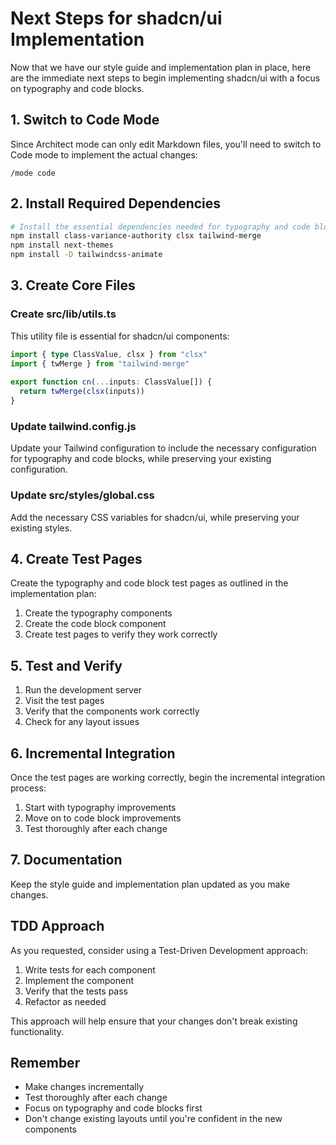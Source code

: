 # Next Steps for shadcn/ui Implementation

Now that we have our style guide and implementation plan in place, here are the immediate next steps to begin implementing shadcn/ui with a focus on typography and code blocks.

## 1. Switch to Code Mode

Since Architect mode can only edit Markdown files, you'll need to switch to Code mode to implement the actual changes:

```
/mode code
```

## 2. Install Required Dependencies

```bash
# Install the essential dependencies needed for typography and code blocks
npm install class-variance-authority clsx tailwind-merge
npm install next-themes
npm install -D tailwindcss-animate
```

## 3. Create Core Files

### Create src/lib/utils.ts

This utility file is essential for shadcn/ui components:

```typescript
import { type ClassValue, clsx } from "clsx"
import { twMerge } from "tailwind-merge"
 
export function cn(...inputs: ClassValue[]) {
  return twMerge(clsx(inputs))
}
```

### Update tailwind.config.js

Update your Tailwind configuration to include the necessary configuration for typography and code blocks, while preserving your existing configuration.

### Update src/styles/global.css

Add the necessary CSS variables for shadcn/ui, while preserving your existing styles.

## 4. Create Test Pages

Create the typography and code block test pages as outlined in the implementation plan:

1. Create the typography components
2. Create the code block component
3. Create test pages to verify they work correctly

## 5. Test and Verify

1. Run the development server
2. Visit the test pages
3. Verify that the components work correctly
4. Check for any layout issues

## 6. Incremental Integration

Once the test pages are working correctly, begin the incremental integration process:

1. Start with typography improvements
2. Move on to code block improvements
3. Test thoroughly after each change

## 7. Documentation

Keep the style guide and implementation plan updated as you make changes.

## TDD Approach

As you requested, consider using a Test-Driven Development approach:

1. Write tests for each component
2. Implement the component
3. Verify that the tests pass
4. Refactor as needed

This approach will help ensure that your changes don't break existing functionality.

## Remember

- Make changes incrementally
- Test thoroughly after each change
- Focus on typography and code blocks first
- Don't change existing layouts until you're confident in the new components